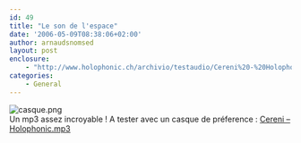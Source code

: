 ```yaml
---
id: 49
title: "Le son de l'espace"
date: '2006-05-09T08:38:06+02:00'
author: arnaudsnomsed
layout: post
enclosure:
    - "http://www.holophonic.ch/archivio/testaudio/Cereni%20-%20Holophonic.mp3\n1923200\naudio/mpeg\n"
categories:
    - General
---
```


![casque.png](http://arnaud.desmons.free.fr/wordpress/wp-content/casque.png)   
Un mp3 assez incroyable ! A tester avec un casque de préference : [Cereni – Holophonic.mp3](http://www.holophonic.ch/archivio/testaudio/Cereni%20-%20Holophonic.mp3)